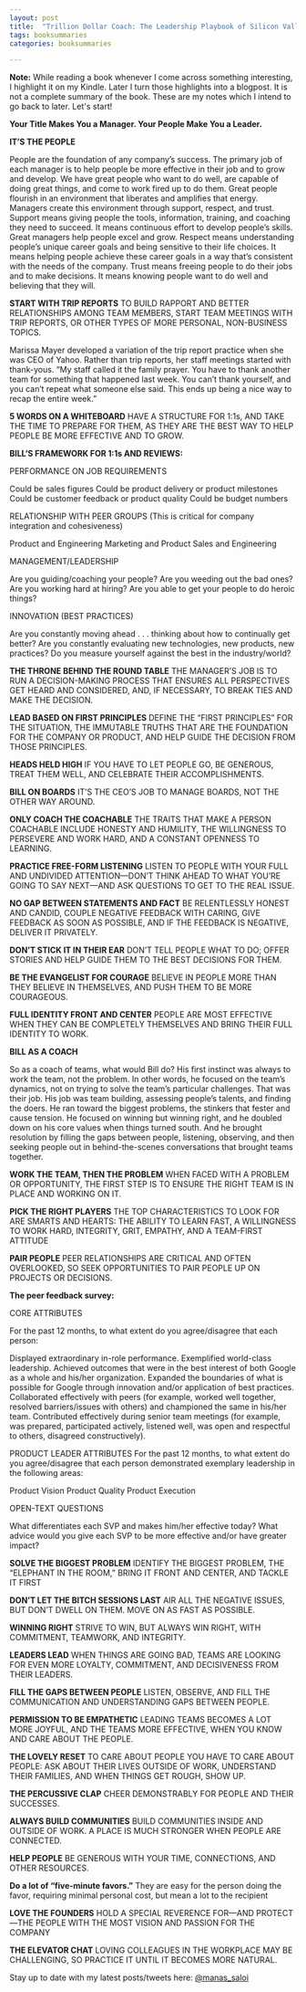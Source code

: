 ```yaml
---
layout: post
title:  "Trillion Dollar Coach: The Leadership Playbook of Silicon Valley's Bill Campbell - Eric Schmidt, Jonathan Rosenberg, Alan Eagle"
tags: booksummaries
categories: booksummaries

---
```


**Note:** While reading a book whenever I come across something interesting, I highlight it on my Kindle. Later I turn those highlights into a blogpost. It is not a complete summary of the book. These are my notes which I intend to go back to later. Let's start!

**Your Title Makes You a Manager. Your People Make You a Leader.**

**IT’S THE PEOPLE**

People are the foundation of any company’s success. The primary job of each manager is to help people be more effective in their job and to grow and develop. We have great people who want to do well, are capable of doing great things, and come to work fired up to do them. Great people flourish in an environment that liberates and amplifies that energy. Managers create this environment through support, respect, and trust.
Support means giving people the tools, information, training, and coaching they need to succeed. It means continuous effort to develop people’s skills. Great managers help people excel and grow.
Respect means understanding people’s unique career goals and being sensitive to their life choices. It means helping people achieve these career goals in a way that’s consistent with the needs of the company.
Trust means freeing people to do their jobs and to make decisions. It means knowing people want to do well and believing that they will.

**START WITH TRIP REPORTS**
TO BUILD RAPPORT AND BETTER RELATIONSHIPS AMONG TEAM MEMBERS, START TEAM MEETINGS WITH TRIP REPORTS, OR OTHER TYPES OF MORE PERSONAL, NON-BUSINESS TOPICS.

Marissa Mayer developed a variation of the trip report practice when she was CEO of Yahoo. Rather than trip reports, her staff meetings started with thank-yous. “My staff called it the family prayer. You have to thank another team for something that happened last week. You can’t thank yourself, and you can’t repeat what someone else said. This ends up being a nice way to recap the entire week.”

**5 WORDS ON A WHITEBOARD**
HAVE A STRUCTURE FOR 1:1s, AND TAKE THE TIME TO PREPARE FOR THEM, AS THEY ARE THE BEST WAY TO HELP PEOPLE BE MORE EFFECTIVE AND TO GROW.



**BILL’S FRAMEWORK FOR 1:1s AND REVIEWS:**

PERFORMANCE ON JOB REQUIREMENTS

Could be sales figures
Could be product delivery or product milestones
Could be customer feedback or product quality
Could be budget numbers


RELATIONSHIP WITH PEER GROUPS
(This is critical for company integration and cohesiveness)

Product and Engineering
Marketing and Product
Sales and Engineering


MANAGEMENT/LEADERSHIP

Are you guiding/coaching your people?
Are you weeding out the bad ones?
Are you working hard at hiring?
Are you able to get your people to do heroic things?


INNOVATION (BEST PRACTICES)

Are you constantly moving ahead . . . thinking about how to continually get better?
Are you constantly evaluating new technologies, new products, new practices?
Do you measure yourself against the best in the industry/world?

**THE THRONE BEHIND THE ROUND TABLE**
THE MANAGER’S JOB IS TO RUN A DECISION-MAKING PROCESS THAT ENSURES ALL PERSPECTIVES GET HEARD AND CONSIDERED, AND, IF NECESSARY, TO BREAK TIES AND MAKE THE DECISION.

**LEAD BASED ON FIRST PRINCIPLES**
DEFINE THE “FIRST PRINCIPLES” FOR THE SITUATION, THE IMMUTABLE TRUTHS THAT ARE THE FOUNDATION FOR THE COMPANY OR PRODUCT, AND HELP GUIDE THE DECISION FROM THOSE PRINCIPLES.


**HEADS HELD HIGH**
IF YOU HAVE TO LET PEOPLE GO, BE GENEROUS, TREAT THEM WELL, AND CELEBRATE THEIR ACCOMPLISHMENTS.

**BILL ON BOARDS**
IT’S THE CEO’S JOB TO MANAGE BOARDS, NOT THE OTHER WAY AROUND.

**ONLY COACH THE COACHABLE**
THE TRAITS THAT MAKE A PERSON COACHABLE INCLUDE HONESTY AND HUMILITY, THE WILLINGNESS TO PERSEVERE AND WORK HARD, AND A CONSTANT OPENNESS TO LEARNING.


**PRACTICE FREE-FORM LISTENING**
LISTEN TO PEOPLE WITH YOUR FULL AND UNDIVIDED ATTENTION—DON’T THINK AHEAD TO WHAT YOU’RE GOING TO SAY NEXT—AND ASK QUESTIONS TO GET TO THE REAL ISSUE.

**NO GAP BETWEEN STATEMENTS AND FACT**
BE RELENTLESSLY HONEST AND CANDID, COUPLE NEGATIVE FEEDBACK WITH CARING, GIVE FEEDBACK AS SOON AS POSSIBLE, AND IF THE FEEDBACK IS NEGATIVE, DELIVER IT PRIVATELY.

**DON’T STICK IT IN THEIR EAR**
DON’T TELL PEOPLE WHAT TO DO; OFFER STORIES AND HELP GUIDE THEM TO THE BEST DECISIONS FOR THEM.

**BE THE EVANGELIST FOR COURAGE**
BELIEVE IN PEOPLE MORE THAN THEY BELIEVE IN THEMSELVES, AND PUSH THEM TO BE MORE COURAGEOUS.

**FULL IDENTITY FRONT AND CENTER**
PEOPLE ARE MOST EFFECTIVE WHEN THEY CAN BE COMPLETELY THEMSELVES AND BRING THEIR FULL IDENTITY TO WORK.

**BILL AS A COACH**  

So as a coach of teams, what would Bill do? His first instinct was always to work the team, not the problem. In other words, he focused on the team’s dynamics, not on trying to solve the team’s particular challenges. That was their job. His job was team building, assessing people’s talents, and finding the doers. He ran toward the biggest problems, the stinkers that fester and cause tension. He focused on winning but winning right, and he doubled down on his core values when things turned south. And he brought resolution by filling the gaps between people, listening, observing, and then seeking people out in behind-the-scenes conversations that brought teams together.

**WORK THE TEAM, THEN THE PROBLEM**
WHEN FACED WITH A PROBLEM OR OPPORTUNITY, THE FIRST STEP IS TO ENSURE THE RIGHT TEAM IS IN PLACE AND WORKING ON IT.

**PICK THE RIGHT PLAYERS**
THE TOP CHARACTERISTICS TO LOOK FOR ARE SMARTS AND HEARTS: THE ABILITY TO LEARN FAST, A WILLINGNESS TO WORK HARD, INTEGRITY, GRIT, EMPATHY, AND A TEAM-FIRST ATTITUDE

**PAIR PEOPLE**
PEER RELATIONSHIPS ARE CRITICAL AND OFTEN OVERLOOKED, SO SEEK OPPORTUNITIES TO PAIR PEOPLE UP ON PROJECTS OR DECISIONS.

**The peer feedback survey:**

CORE ATTRIBUTES

For the past 12 months, to what extent do you agree/disagree that each person:

Displayed extraordinary in-role performance.
Exemplified world-class leadership.
Achieved outcomes that were in the best interest of both Google as a whole and his/her organization.
Expanded the boundaries of what is possible for Google through innovation and/or application of best practices.
Collaborated effectively with peers (for example, worked well together, resolved barriers/issues with others) and championed the same in his/her team.
Contributed effectively during senior team meetings (for example, was prepared, participated actively, listened well, was open and respectful to others, disagreed constructively).

PRODUCT LEADER ATTRIBUTES
For the past 12 months, to what extent do you agree/disagree that each person demonstrated exemplary leadership in the following areas:

Product Vision
Product Quality
Product Execution


OPEN-TEXT QUESTIONS

What differentiates each SVP and makes him/her effective today?
What advice would you give each SVP to be more effective and/or have greater impact?

**SOLVE THE BIGGEST PROBLEM**
IDENTIFY THE BIGGEST PROBLEM, THE “ELEPHANT IN THE ROOM,” BRING IT FRONT AND CENTER, AND TACKLE IT FIRST

**DON’T LET THE BITCH SESSIONS LAST**
AIR ALL THE NEGATIVE ISSUES, BUT DON’T DWELL ON THEM. MOVE ON AS FAST AS POSSIBLE.

**WINNING RIGHT**
STRIVE TO WIN, BUT ALWAYS WIN RIGHT, WITH COMMITMENT, TEAMWORK, AND INTEGRITY.

**LEADERS LEAD**
WHEN THINGS ARE GOING BAD, TEAMS ARE LOOKING FOR EVEN MORE LOYALTY, COMMITMENT, AND DECISIVENESS FROM THEIR LEADERS.

**FILL THE GAPS BETWEEN PEOPLE**
LISTEN, OBSERVE, AND FILL THE COMMUNICATION AND UNDERSTANDING GAPS BETWEEN PEOPLE.

**PERMISSION TO BE EMPATHETIC**
LEADING TEAMS BECOMES A LOT MORE JOYFUL, AND THE TEAMS MORE EFFECTIVE, WHEN YOU KNOW AND CARE ABOUT THE PEOPLE.

**THE LOVELY RESET**
TO CARE ABOUT PEOPLE YOU HAVE TO CARE ABOUT PEOPLE: ASK ABOUT THEIR LIVES OUTSIDE OF WORK, UNDERSTAND THEIR FAMILIES, AND WHEN THINGS GET ROUGH, SHOW UP.

**THE PERCUSSIVE CLAP**
CHEER DEMONSTRABLY FOR PEOPLE AND THEIR SUCCESSES.

**ALWAYS BUILD COMMUNITIES**
BUILD COMMUNITIES INSIDE AND OUTSIDE OF WORK. A PLACE IS MUCH STRONGER WHEN PEOPLE ARE CONNECTED.

**HELP PEOPLE**
BE GENEROUS WITH YOUR TIME, CONNECTIONS, AND OTHER RESOURCES.

**Do a lot of “five-minute favors.”** They are easy for the person doing the favor, requiring minimal personal cost, but mean a lot to the recipient

**LOVE THE FOUNDERS**
HOLD A SPECIAL REVERENCE FOR—AND PROTECT—THE PEOPLE WITH THE MOST VISION AND PASSION FOR THE COMPANY

**THE ELEVATOR CHAT**
LOVING COLLEAGUES IN THE WORKPLACE MAY BE CHALLENGING, SO PRACTICE IT UNTIL IT BECOMES MORE NATURAL.


Stay up to date with my latest posts/tweets here: [@manas_saloi](http://twitter.com/manas_saloi)
